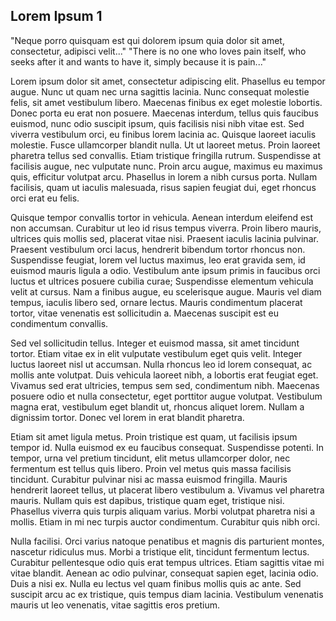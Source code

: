 ## Lorem Ipsum 1


"Neque porro quisquam est qui dolorem ipsum quia dolor sit amet, consectetur, adipisci velit..."
"There is no one who loves pain itself, who seeks after it and wants to have it, simply because it is pain..."

Lorem ipsum dolor sit amet, consectetur adipiscing elit. Phasellus eu tempor augue. Nunc ut quam nec urna sagittis lacinia. Nunc consequat molestie felis, sit amet vestibulum libero. Maecenas finibus ex eget molestie lobortis. Donec porta eu erat non posuere. Maecenas interdum, tellus quis faucibus euismod, nunc odio suscipit ipsum, quis facilisis nisi nibh vitae est. Sed viverra vestibulum orci, eu finibus lorem lacinia ac. Quisque laoreet iaculis molestie. Fusce ullamcorper blandit nulla. Ut ut laoreet metus. Proin laoreet pharetra tellus sed convallis. Etiam tristique fringilla rutrum. Suspendisse at facilisis augue, nec vulputate nunc. Proin arcu augue, maximus eu maximus quis, efficitur volutpat arcu. Phasellus in lorem a nibh cursus porta. Nullam facilisis, quam ut iaculis malesuada, risus sapien feugiat dui, eget rhoncus orci erat eu felis.

Quisque tempor convallis tortor in vehicula. Aenean interdum eleifend est non accumsan. Curabitur ut leo id risus tempus viverra. Proin libero mauris, ultrices quis mollis sed, placerat vitae nisi. Praesent iaculis lacinia pulvinar. Praesent vestibulum orci lacus, hendrerit bibendum tortor rhoncus non. Suspendisse feugiat, lorem vel luctus maximus, leo erat gravida sem, id euismod mauris ligula a odio. Vestibulum ante ipsum primis in faucibus orci luctus et ultrices posuere cubilia curae; Suspendisse elementum vehicula velit at cursus. Nam a finibus augue, eu scelerisque augue. Mauris vel diam tempus, iaculis libero sed, ornare lectus. Mauris condimentum placerat tortor, vitae venenatis est sollicitudin a. Maecenas suscipit est eu condimentum convallis.

Sed vel sollicitudin tellus. Integer et euismod massa, sit amet tincidunt tortor. Etiam vitae ex in elit vulputate vestibulum eget quis velit. Integer luctus laoreet nisl ut accumsan. Nulla rhoncus leo id lorem consequat, ac mollis ante volutpat. Duis vehicula laoreet nibh, a lobortis erat feugiat eget. Vivamus sed erat ultricies, tempus sem sed, condimentum nibh. Maecenas posuere odio et nulla consectetur, eget porttitor augue volutpat. Vestibulum magna erat, vestibulum eget blandit ut, rhoncus aliquet lorem. Nullam a dignissim tortor. Donec vel lorem in erat blandit pharetra.

Etiam sit amet ligula metus. Proin tristique est quam, ut facilisis ipsum tempor id. Nulla euismod ex eu faucibus consequat. Suspendisse potenti. In tempor, urna vel pretium tincidunt, elit metus ullamcorper dolor, nec fermentum est tellus quis libero. Proin vel metus quis massa facilisis tincidunt. Curabitur pulvinar nisi ac massa euismod fringilla. Mauris hendrerit laoreet tellus, ut placerat libero vestibulum a. Vivamus vel pharetra mauris. Nullam quis est dapibus, tristique quam eget, tristique nisi. Phasellus viverra quis turpis aliquam varius. Morbi volutpat pharetra nisi a mollis. Etiam in mi nec turpis auctor condimentum. Curabitur quis nibh orci.

Nulla facilisi. Orci varius natoque penatibus et magnis dis parturient montes, nascetur ridiculus mus. Morbi a tristique elit, tincidunt fermentum lectus. Curabitur pellentesque odio quis erat tempus ultrices. Etiam sagittis vitae mi vitae blandit. Aenean ac odio pulvinar, consequat sapien eget, lacinia odio. Duis a nisi ex. Nulla eu lectus vel quam finibus mollis quis ac ante. Sed suscipit arcu ac ex tristique, quis tempus diam lacinia. Vestibulum venenatis mauris ut leo venenatis, vitae sagittis eros pretium.
